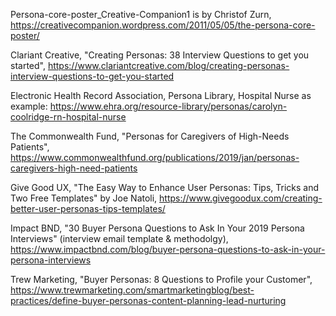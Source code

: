 Persona-core-poster_Creative-Companion1 is by Christof Zurn, https://creativecompanion.wordpress.com/2011/05/05/the-persona-core-poster/

Clariant Creative, "Creating Personas: 38 Interview Questions to get you started", https://www.clariantcreative.com/blog/creating-personas-interview-questions-to-get-you-started

Electronic Health Record Association, Persona Library, Hospital Nurse as example: https://www.ehra.org/resource-library/personas/carolyn-coolridge-rn-hospital-nurse

The Commonwealth Fund, "Personas for Caregivers of High-Needs Patients", https://www.commonwealthfund.org/publications/2019/jan/personas-caregivers-high-need-patients

Give Good UX, "The Easy Way to Enhance User Personas: Tips, Tricks and Two Free Templates" by Joe Natoli, https://www.givegoodux.com/creating-better-user-personas-tips-templates/

Impact BND, "30 Buyer Persona Questions to Ask In Your 2019 Persona Interviews" (interview email template & methodolgy), https://www.impactbnd.com/blog/buyer-persona-questions-to-ask-in-your-persona-interviews

Trew Marketing, "Buyer Personas: 8 Questions to Profile your Customer", https://www.trewmarketing.com/smartmarketingblog/best-practices/define-buyer-personas-content-planning-lead-nurturing
